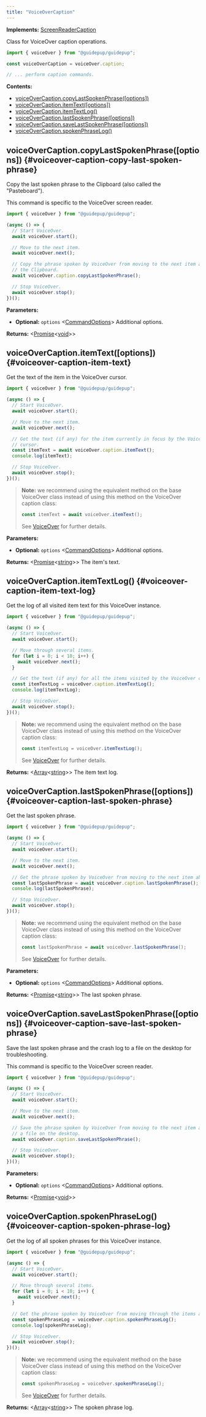 ```yaml
---
title: "VoiceOverCaption"
---
```


**Implements:** [ScreenReaderCaption]

Class for VoiceOver caption operations.

```ts
import { voiceOver } from "@guidepup/guidepup";

const voiceOverCaption = voiceOver.caption;

// ... perform caption commands.
```

**Contents:**

- [voiceOverCaption.copyLastSpokenPhrase([options])](./class-voiceover-caption#voiceover-caption-copy-last-spoken-phrase)
- [voiceOverCaption.itemText([options])](./class-voiceover-caption#voiceover-caption-item-text)
- [voiceOverCaption.itemTextLog()](./class-voiceover-caption#voiceover-caption-item-text-log)
- [voiceOverCaption.lastSpokenPhrase([options])](./class-voiceover-caption#voiceover-caption-last-spoken-phrase)
- [voiceOverCaption.saveLastSpokenPhrase([options])](./class-voiceover-caption#voiceover-caption-save-last-spoken-phrase)
- [voiceOverCaption.spokenPhraseLog()](./class-voiceover-caption#voiceover-caption-spoken-phrase-log)

## voiceOverCaption.copyLastSpokenPhrase([options]) {#voiceover-caption-copy-last-spoken-phrase}

Copy the last spoken phrase to the Clipboard (also called the "Pasteboard").

This command is specific to the VoiceOver screen reader.

```ts
import { voiceOver } from "@guidepup/guidepup";

(async () => {
  // Start VoiceOver.
  await voiceOver.start();

  // Move to the next item.
  await voiceOver.next();

  // Copy the phrase spoken by VoiceOver from moving to the next item above to
  // the Clipboard.
  await voiceOver.caption.copyLastSpokenPhrase();

  // Stop VoiceOver.
  await voiceOver.stop();
})();
```

**Parameters:**

- **Optional:** `options` &#60;[CommandOptions]&#62; Additional options.

**Returns:** &#60;[Promise]<[void]>&#62;

## voiceOverCaption.itemText([options]) {#voiceover-caption-item-text}

Get the text of the item in the VoiceOver cursor.

```ts
import { voiceOver } from "@guidepup/guidepup";

(async () => {
  // Start VoiceOver.
  await voiceOver.start();

  // Move to the next item.
  await voiceOver.next();

  // Get the text (if any) for the item currently in focus by the VoiceOver
  // cursor.
  const itemText = await voiceOver.caption.itemText();
  console.log(itemText);

  // Stop VoiceOver.
  await voiceOver.stop();
})();
```

> **Note:** we recommend using the equivalent method on the base VoiceOver class instead of using this method on the VoiceOver caption class:
>
> ```ts
> const itemText = await voiceOver.itemText();
> ```
>
> See [VoiceOver] for further details.

**Parameters:**

- **Optional:** `options` &#60;[CommandOptions]&#62; Additional options.

**Returns:** &#60;[Promise]<[string]>&#62; The item's text.

## voiceOverCaption.itemTextLog() {#voiceover-caption-item-text-log}

Get the log of all visited item text for this VoiceOver instance.

```ts
import { voiceOver } from "@guidepup/guidepup";

(async () => {
  // Start VoiceOver.
  await voiceOver.start();

  // Move through several items.
  for (let i = 0; i < 10; i++) {
    await voiceOver.next();
  }

  // Get the text (if any) for all the items visited by the VoiceOver cursor.
  const itemTextLog = voiceOver.caption.itemTextLog();
  console.log(itemTextLog);

  // Stop VoiceOver.
  await voiceOver.stop();
})();
```

> **Note:** we recommend using the equivalent method on the base VoiceOver class instead of using this method on the VoiceOver caption class:
>
> ```ts
> const itemTextLog = voiceOver.itemTextLog();
> ```
>
> See [VoiceOver] for further details.

**Returns:** &#60;[Array]<[string]>&#62; The item text log.

## voiceOverCaption.lastSpokenPhrase([options]) {#voiceover-caption-last-spoken-phrase}

Get the last spoken phrase.

```ts
import { voiceOver } from "@guidepup/guidepup";

(async () => {
  // Start VoiceOver.
  await voiceOver.start();

  // Move to the next item.
  await voiceOver.next();

  // Get the phrase spoken by VoiceOver from moving to the next item above.
  const lastSpokenPhrase = await voiceOver.caption.lastSpokenPhrase();
  console.log(lastSpokenPhrase);

  // Stop VoiceOver.
  await voiceOver.stop();
})();
```

> **Note:** we recommend using the equivalent method on the base VoiceOver class instead of using this method on the VoiceOver caption class:
>
> ```ts
> const lastSpokenPhrase = await voiceOver.lastSpokenPhrase();
> ```
>
> See [VoiceOver] for further details.

**Parameters:**

- **Optional:** `options` &#60;[CommandOptions]&#62; Additional options.

**Returns:** &#60;[Promise]<[string]>&#62; The last spoken phrase.

## voiceOverCaption.saveLastSpokenPhrase([options]) {#voiceover-caption-save-last-spoken-phrase}

Save the last spoken phrase and the crash log to a file on the desktop for troubleshooting.

This command is specific to the VoiceOver screen reader.

```ts
import { voiceOver } from "@guidepup/guidepup";

(async () => {
  // Start VoiceOver.
  await voiceOver.start();

  // Move to the next item.
  await voiceOver.next();

  // Save the phrase spoken by VoiceOver from moving to the next item above to
  // a file on the desktop.
  await voiceOver.caption.saveLastSpokenPhrase();

  // Stop VoiceOver.
  await voiceOver.stop();
})();
```

**Parameters:**

- **Optional:** `options` &#60;[CommandOptions]&#62; Additional options.

**Returns:** &#60;[Promise]<[void]>&#62;

## voiceOverCaption.spokenPhraseLog() {#voiceover-caption-spoken-phrase-log}

Get the log of all spoken phrases for this VoiceOver instance.

```ts
import { voiceOver } from "@guidepup/guidepup";

(async () => {
  // Start VoiceOver.
  await voiceOver.start();

  // Move through several items.
  for (let i = 0; i < 10; i++) {
    await voiceOver.next();
  }

  // Get the phrase spoken by VoiceOver from moving through the items above.
  const spokenPhraseLog = voiceOver.caption.spokenPhraseLog();
  console.log(spokenPhraseLog);

  // Stop VoiceOver.
  await voiceOver.stop();
})();
```

> **Note:** we recommend using the equivalent method on the base VoiceOver class instead of using this method on the VoiceOver caption class:
>
> ```ts
> const spokenPhraseLog = voiceOver.spokenPhraseLog();
> ```
>
> See [VoiceOver] for further details.

**Returns:** &#60;[Array]<[string]>&#62; The spoken phrase log.

[commandoptions]: ./class-command-options "CommandOptions"
[screenreadercaption]: ./class-screenreader-caption "ScreenReaderCaption"
[voiceover]: ./class-voiceover "VoiceOver"
[array]: https://developer.mozilla.org/en-US/docs/Web/JavaScript/Reference/Global_Objects/Array "Array"
[promise]: https://developer.mozilla.org/en-US/docs/Web/JavaScript/Reference/Global_Objects/Promise "Promise"
[string]: https://developer.mozilla.org/en-US/docs/Web/JavaScript/Data_structures#String_type "string"
[void]: https://developer.mozilla.org/en-US/docs/Web/JavaScript/Reference/Global_Objects/undefined "void"
